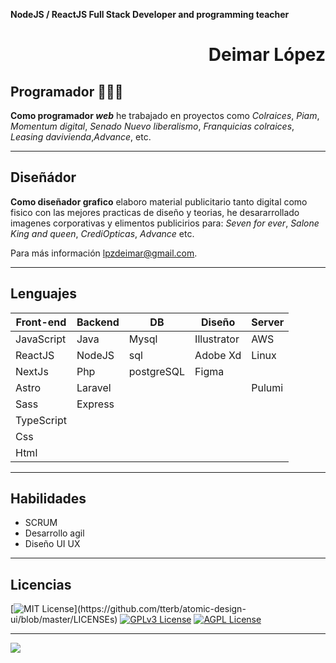 **NodeJS / ReactJS Full Stack Developer and programming teacher**

<div align="right">

# Deimar López
</div>

## Programador 🧑🏻‍💻

**Como programador _web_** he trabajado en proyectos como _Colraices_, _Piam_, _Momentum digital_, _Senado Nuevo liberalismo_, _Franquicias colraices_, _Leasing davivienda_,_Advance_, etc.

---
## Diseñádor
**Como diseñador grafico** elaboro material publicitario tanto digital como fisico con las mejores practicas de diseño y teorias, he desararrollado imagenes corporativas y elimentos publicirios para: _Seven for ever_, _Salone King and queen_, _CrediOpticas_, _Advance_ etc.

Para más información  <a href="mailto:lpzdeimar@gmail.com" target="_blank" rel="noopener">lpzdeimar@gmail.com</a>.

---

## Lenguajes


| Front-end | Backend | DB | Diseño | Server |
|---|---|---|---|---|
|JavaScript|Java|Mysql|Illustrator|AWS
|ReactJS|NodeJS|sql|Adobe Xd|Linux
|NextJs|Php|postgreSQL|Figma|
|Astro|Laravel|||Pulumi
|Sass|Express|||
|TypeScript||||
|Css||||
|Html||||

---

## Habilidades
<ul>
  <li>SCRUM</li>
  <li>Desarrollo agil</li>
  <li>Diseño UI UX</li>
</ul>

---

## Licencias

[![MIT License](https://img.shields.io/apm/l/atomic-design-ui.svg?)](https://github.com/tterb/atomic-design-ui/blob/master/LICENSEs)
[![GPLv3 License](https://img.shields.io/badge/License-GPL%20v3-yellow.svg)](https://opensource.org/licenses/)
[![AGPL License](https://img.shields.io/badge/license-AGPL-blue.svg)](http://www.gnu.org/licenses/agpl-3.0)

---
<a href="https://www.linkedin.com/in/deimar-lpz-57075b1b0/" target="_blank" rel="noopener">
  <img align="center" src="https://media-exp1.licdn.com/dms/image/C4E16AQG4-MearNR-rQ/profile-displaybackgroundimage-shrink_350_1400/0/1625682665762?e=1674691200&v=beta&t=KFo9Fq62ER2LWJOmMh4GsaY-38lAfIz02Z5JYh6PU2Y">
</a>

